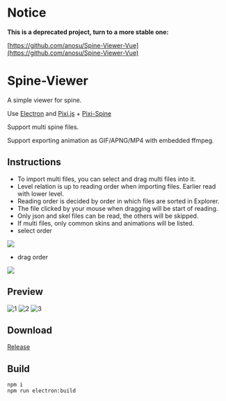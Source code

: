 # Notice

**This is a deprecated project, turn to a more stable one:**

[https://github.com/anosu/Spine-Viewer-Vue](https://github.com/anosu/Spine-Viewer-Vue)

# Spine-Viewer

A simple viewer for spine.

Use [Electron](https://www.electronjs.org)
and [Pixi.js](https://github.com/pixijs/pixijs) + [Pixi-Spine](https://github.com/pixijs/spine)

Support multi spine files.

Support exporting animation as GIF/APNG/MP4 with embedded ffmpeg.

## Instructions

- To import multi files, you can select and drag multi files into it.
- Level relation is up to reading order when importing files. Earlier read with lower level.
- Reading order is decided by order in which files are sorted in Explorer.
- The file clicked by your mouse when dragging will be start of reading.
- Only json and skel files can be read, the others will be skipped.
- If multi files, only common skins and animations will be listed.
- select order

![](https://ae01.alicdn.com/kf/S48f18d6a75b94f1094c76c9e857b7cd1T.png)

- drag order

![](https://ae01.alicdn.com/kf/Sd48a55b8b02344599276cdc1d1f1cc2ak.png)

## Preview

![1](https://ae01.alicdn.com/kf/Sd57b4d9e05234a41aedb2ef7d8294a62F.png)
![2](https://ae01.alicdn.com/kf/S69207e50860b47ffa922d835c2f67f43I.png)
![3](https://ae01.alicdn.com/kf/Sdb52e10cb8c84ba6bc221680961abecea.png)

## Download

[Release](https://github.com/anosu/Spine-Viewer/releases)

## Build

```
npm i
npm run electron:build
```
